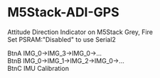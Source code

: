 # M5Stack-ADI-GPS
 Attitude Direction Indicator on M5Stack Grey, Fire  
 Set PSRAM:"Disabled" to use Serial2  

 BtnA IMG_0->IMG_3->IMG_0->...  
 BtnB IMG_0->IMG_1->IMG_2->IMG_0->...  
 BtnC IMU Calibration  
